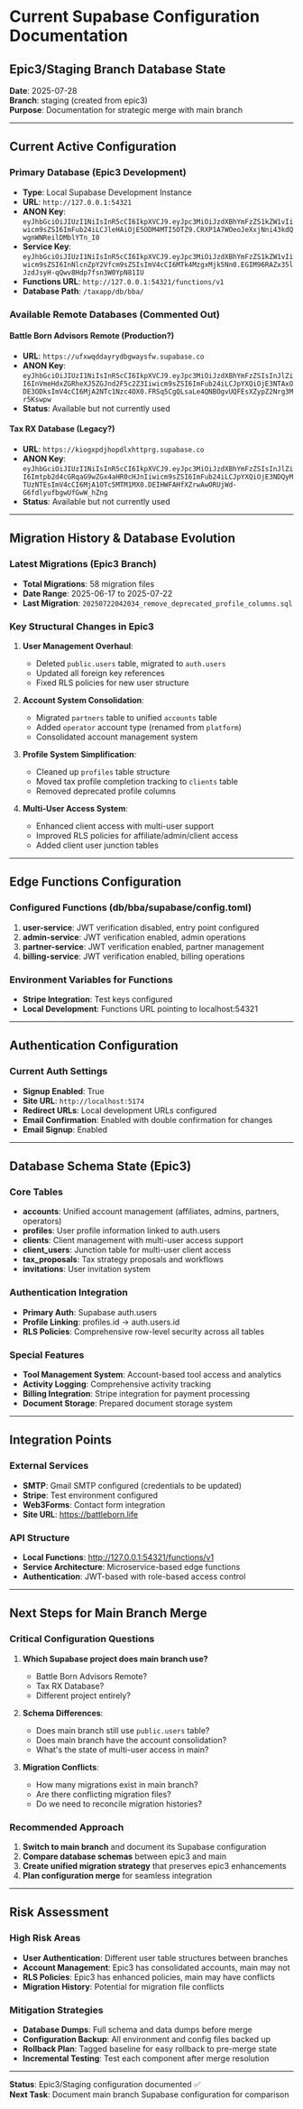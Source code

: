 # Current Supabase Configuration Documentation
## Epic3/Staging Branch Database State

**Date**: 2025-07-28  
**Branch**: staging (created from epic3)  
**Purpose**: Documentation for strategic merge with main branch

---

## Current Active Configuration

### Primary Database (Epic3 Development)
- **Type**: Local Supabase Development Instance
- **URL**: `http://127.0.0.1:54321`
- **ANON Key**: `eyJhbGciOiJIUzI1NiIsInR5cCI6IkpXVCJ9.eyJpc3MiOiJzdXBhYmFzZS1kZW1vIiwicm9sZSI6ImFub24iLCJleHAiOjE5ODM4MTI5OTZ9.CRXP1A7WOeoJeXxjNni43kdQwgnWNReilDMblYTn_I0`
- **Service Key**: `eyJhbGciOiJIUzI1NiIsInR5cCI6IkpXVCJ9.eyJpc3MiOiJzdXBhYmFzZS1kZW1vIiwicm9sZSI6InNlcnZpY2Vfcm9sZSIsImV4cCI6MTk4MzgxMjk5Nn0.EGIM96RAZx35lJzdJsyH-qQwv8Hdp7fsn3W0YpN81IU`
- **Functions URL**: `http://127.0.0.1:54321/functions/v1`
- **Database Path**: `/taxapp/db/bba/`

### Available Remote Databases (Commented Out)

#### Battle Born Advisors Remote (Production?)
- **URL**: `https://ufxwqddayrydbgwaysfw.supabase.co`
- **ANON Key**: `eyJhbGciOiJIUzI1NiIsInR5cCI6IkpXVCJ9.eyJpc3MiOiJzdXBhYmFzZSIsInJlZiI6InVmeHdxZGRheXJ5ZGJnd2F5c2Z3Iiwicm9sZSI6ImFub24iLCJpYXQiOjE3NTAxODE3ODksImV4cCI6MjA2NTc1Nzc4OX0.FRSq5CgQLsaLe4QNBOgvUQFEsXZypZ2Nrg3Mr5Kswpw`
- **Status**: Available but not currently used

#### Tax RX Database (Legacy?)
- **URL**: `https://kiogxpdjhopdlxhttprg.supabase.co`
- **ANON Key**: `eyJhbGciOiJIUzI1NiIsInR5cCI6IkpXVCJ9.eyJpc3MiOiJzdXBhYmFzZSIsInJlZiI6Imtpb2d4cGRqaG9wZGx4aHR0cHJnIiwicm9sZSI6ImFub24iLCJpYXQiOjE3NDQyMTUzNTEsImV4cCI6MjA1OTc5MTM1MX0.DEIHWFAHfXZrwAwORUjWd-G6fdlyufbgwUfGwW_hZng`
- **Status**: Available but not currently used

---

## Migration History & Database Evolution

### Latest Migrations (Epic3 Branch)
- **Total Migrations**: 58 migration files
- **Date Range**: 2025-06-17 to 2025-07-22
- **Last Migration**: `20250722042034_remove_deprecated_profile_columns.sql`

### Key Structural Changes in Epic3
1. **User Management Overhaul**:
   - Deleted `public.users` table, migrated to `auth.users`
   - Updated all foreign key references
   - Fixed RLS policies for new user structure

2. **Account System Consolidation**:
   - Migrated `partners` table to unified `accounts` table
   - Added `operator` account type (renamed from `platform`)
   - Consolidated account management system

3. **Profile System Simplification**:
   - Cleaned up `profiles` table structure
   - Moved tax profile completion tracking to `clients` table
   - Removed deprecated profile columns

4. **Multi-User Access System**:
   - Enhanced client access with multi-user support
   - Improved RLS policies for affiliate/admin/client access
   - Added client user junction tables

---

## Edge Functions Configuration

### Configured Functions (db/bba/supabase/config.toml)
1. **user-service**: JWT verification disabled, entry point configured
2. **admin-service**: JWT verification enabled, admin operations
3. **partner-service**: JWT verification enabled, partner management
4. **billing-service**: JWT verification enabled, billing operations

### Environment Variables for Functions
- **Stripe Integration**: Test keys configured
- **Local Development**: Functions URL pointing to localhost:54321

---

## Authentication Configuration

### Current Auth Settings
- **Signup Enabled**: True
- **Site URL**: `http://localhost:5174`
- **Redirect URLs**: Local development URLs configured
- **Email Confirmation**: Enabled with double confirmation for changes
- **Email Signup**: Enabled

---

## Database Schema State (Epic3)

### Core Tables
- **accounts**: Unified account management (affiliates, admins, partners, operators)
- **profiles**: User profile information linked to auth.users
- **clients**: Client management with multi-user access support
- **client_users**: Junction table for multi-user client access
- **tax_proposals**: Tax strategy proposals and workflows
- **invitations**: User invitation system

### Authentication Integration
- **Primary Auth**: Supabase auth.users
- **Profile Linking**: profiles.id → auth.users.id
- **RLS Policies**: Comprehensive row-level security across all tables

### Special Features
- **Tool Management System**: Account-based tool access and analytics
- **Activity Logging**: Comprehensive activity tracking
- **Billing Integration**: Stripe integration for payment processing
- **Document Storage**: Prepared document storage system

---

## Integration Points

### External Services
- **SMTP**: Gmail SMTP configured (credentials to be updated)
- **Stripe**: Test environment configured
- **Web3Forms**: Contact form integration
- **Site URL**: https://battleborn.life

### API Structure
- **Local Functions**: http://127.0.0.1:54321/functions/v1
- **Service Architecture**: Microservice-based edge functions
- **Authentication**: JWT-based with role-based access control

---

## Next Steps for Main Branch Merge

### Critical Configuration Questions
1. **Which Supabase project does main branch use?**
   - Battle Born Advisors Remote?
   - Tax RX Database?
   - Different project entirely?

2. **Schema Differences**:
   - Does main branch still use `public.users` table?
   - Does main branch have the account consolidation?
   - What's the state of multi-user access in main?

3. **Migration Conflicts**:
   - How many migrations exist in main branch?
   - Are there conflicting migration files?
   - Do we need to reconcile migration histories?

### Recommended Approach
1. **Switch to main branch** and document its Supabase configuration
2. **Compare database schemas** between epic3 and main
3. **Create unified migration strategy** that preserves epic3 enhancements
4. **Plan configuration merge** for seamless integration

---

## Risk Assessment

### High Risk Areas
- **User Authentication**: Different user table structures between branches
- **Account Management**: Epic3 has consolidated accounts, main may not
- **RLS Policies**: Epic3 has enhanced policies, main may have conflicts
- **Migration History**: Potential for migration file conflicts

### Mitigation Strategies
- **Database Dumps**: Full schema and data dumps before merge
- **Configuration Backup**: All environment and config files backed up
- **Rollback Plan**: Tagged baseline for easy rollback to pre-merge state
- **Incremental Testing**: Test each component after merge resolution

---

**Status**: Epic3/Staging configuration documented ✅  
**Next Task**: Document main branch Supabase configuration for comparison